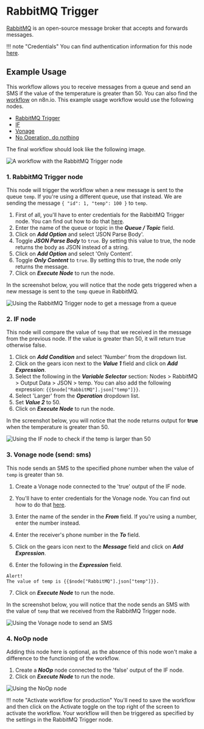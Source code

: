 # RabbitMQ Trigger

[RabbitMQ](https://www.rabbitmq.com) is an open-source message broker that accepts and forwards messages.

!!! note "Credentials"
    You can find authentication information for this node [here](/integrations/builtin/credentials/rabbitmq/).


## Example Usage

This workflow allows you to receive messages from a queue and send an SMS if the value of the temperature is greater than 50. You can also find the [workflow](https://n8n.io/workflows/845) on n8n.io. This example usage workflow would use the following nodes.

- [RabbitMQ Trigger]()
- [IF](/integrations/builtin/core-nodes/n8n-nodes-base.if/)
- [Vonage](/integrations/builtin/app-nodes/n8n-nodes-base.vonage/)
- [No Operation, do nothing](/integrations/builtin/core-nodes/n8n-nodes-base.noOp/)

The final workflow should look like the following image.

![A workflow with the RabbitMQ Trigger node](/_images/integrations/builtin/trigger-nodes/rabbitmqtrigger/workflow.png)

### 1. RabbitMQ Trigger node

This node will trigger the workflow when a new message is sent to the queue `temp`. If you're using a different queue, use that instead. We are sending the message `{ "id": 1, "temp": 100 }` to `temp`.

1. First of all, you'll have to enter credentials for the RabbitMQ Trigger node. You can find out how to do that [here](/integrations/builtin/credentials/rabbitmq/).
2. Enter the name of the queue or topic in the ***Queue / Topic*** field.
3. Click on ***Add Option*** and select 'JSON Parse Body'.
4. Toggle ***JSON Parse Body*** to `true`. By setting this value to true, the node returns the body as JSON instead of a string.
5. Click on ***Add Option*** and select 'Only Content'.
6. Toggle ***Only Content*** to `true`. By setting this to true, the node only returns the message.
7. Click on ***Execute Node*** to run the node.

In the screenshot below, you will notice that the node gets triggered when a new message is sent to the `temp` queue in RabbitMQ.

![Using the RabbitMQ Trigger node to get a message from a queue](/_images/integrations/builtin/trigger-nodes/rabbitmqtrigger/rabbitmqtrigger_node.png)

### 2. IF node

This node will compare the value of `temp` that we received in the message from the previous node. If the value is greater than 50, it will return true otherwise false.

1. Click on ***Add Condition*** and select 'Number' from the dropdown list.
2. Click on the gears icon next to the ***Value 1*** field and click on ***Add Expression***.
3. Select the following in the ***Variable Selector*** section: Nodes > RabbitMQ > Output Data > JSON > temp. You can also add the following expression: `{{$node["RabbitMQ"].json["temp"]}}`.
4. Select 'Larger' from the ***Operation*** dropdown list.
5. Set ***Value 2*** to 50.
6. Click on ***Execute Node*** to run the node.


In the screenshot below, you will notice that the node returns output for **true** when the temperature is greater than 50.

![Using the IF node to check if the temp is larger than 50](/_images/integrations/builtin/trigger-nodes/rabbitmqtrigger/if_node.png)

### 3. Vonage node (send: sms)

This node sends an SMS to the specified phone number when the value of `temp` is greater than `50`.

1. Create a Vonage node connected to the 'true' output of the IF node.
2. You'll have to enter credentials for the Vonage node. You can find out how to do that [here](/integrations/builtin/credentials/vonage/).
3. Enter the name of the sender in the ***From*** field. If you're using a number, enter the number instead.
4. Enter the receiver's phone number in the ***To*** field.
5. Click on the gears icon next to the ***Message*** field and click on ***Add Expression***.

6. Enter the following in the ***Expression*** field.
```
Alert!
The value of temp is {{$node["RabbitMQ"].json["temp"]}}.
```
7. Click on ***Execute Node*** to run the node.


In the screenshot below, you will notice that the node sends an SMS with the value of `temp` that we received from the RabbitMQ Trigger node.

![Using the Vonage node to send an SMS](/_images/integrations/builtin/trigger-nodes/rabbitmqtrigger/vonage_node.png)

### 4. NoOp node
Adding this node here is optional, as the absence of this node won't make a difference to the functioning of the workflow.

1. Create a ***NoOp*** node connected to the 'false' output of the IF node.
2. Click on ***Execute Node*** to run the node.

![Using the NoOp node](/_images/integrations/builtin/trigger-nodes/rabbitmqtrigger/noop_node.png)

!!! note "Activate workflow for production"
    You'll need to save the workflow and then click on the Activate toggle on the top right of the screen to activate the workflow. Your workflow will then be triggered as specified by the settings in the RabbitMQ Trigger node.

